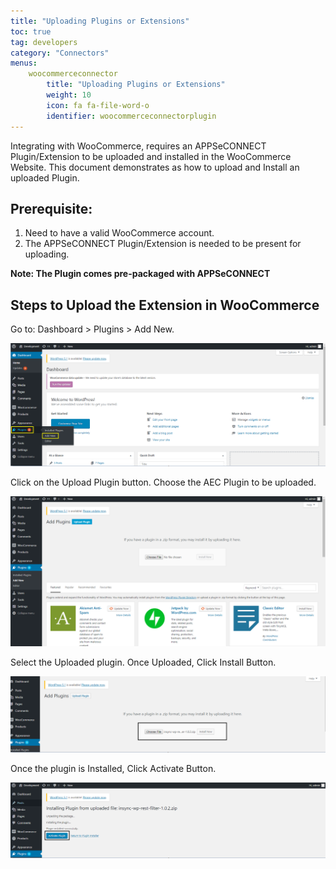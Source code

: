 ```yaml
---
title: "Uploading Plugins or Extensions"
toc: true
tag: developers
category: "Connectors"
menus: 
    woocommerceconnector
        title: "Uploading Plugins or Extensions"
        weight: 10
        icon: fa fa-file-word-o
        identifier: woocommerceconnectorplugin
---
```


Integrating with WooCommerce, requires an APPSeCONNECT Plugin/Extension to be uploaded and installed in the WooCommerce Website. 
This document demonstrates as how to upload and Install an uploaded Plugin.

## Prerequisite:
1.	Need to have a valid WooCommerce account.
2.	The APPSeCONNECT Plugin/Extension is needed to be present for uploading.

**Note: The Plugin comes pre-packaged with APPSeCONNECT**

## Steps to Upload the Extension in WooCommerce 

Go to: Dashboard > Plugins > Add New.

![woocommerce-pluginupload1](/staticfiles/connectors/media/application-connector/woocommerce-pluginupload1.png)

Click on the Upload Plugin button. Choose the AEC Plugin to be uploaded.

![woocommerce-pluginupload2](/staticfiles/connectors/media/application-connector/woocommerce-pluginupload2.png)

Select the Uploaded plugin. Once Uploaded, Click Install Button.

![woocommerce-pluginupload3](/staticfiles/connectors/media/application-connector/woocommerce-pluginupload3.png)

Once the plugin is Installed, Click Activate Button.

![woocommerce-pluginupload4](/staticfiles/connectors/media/application-connector/woocommerce-pluginupload4.png)
